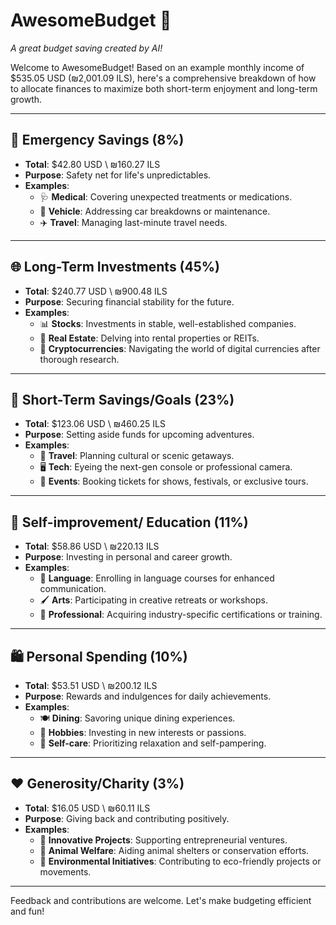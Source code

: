 # AwesomeBudget 🌟

_A great budget saving created by AI!_

Welcome to AwesomeBudget! Based on an example monthly income of $535.05 USD (₪2,001.09 ILS), here's a comprehensive breakdown of how to allocate finances to maximize both short-term enjoyment and long-term growth.

---

## 🚨 Emergency Savings (8%)
* **Total**: $42.80 USD \ ₪160.27 ILS
* **Purpose**: Safety net for life's unpredictables.
* **Examples**:
  * 🩺 **Medical**: Covering unexpected treatments or medications.
  * 🚗 **Vehicle**: Addressing car breakdowns or maintenance.
  * ✈️ **Travel**: Managing last-minute travel needs.

---

## 🌐 Long-Term Investments (45%)
* **Total**: $240.77 USD \ ₪900.48 ILS
* **Purpose**: Securing financial stability for the future.
* **Examples**:
  * 📊 **Stocks**: Investments in stable, well-established companies.
  * 🏡 **Real Estate**: Delving into rental properties or REITs.
  * 💱 **Cryptocurrencies**: Navigating the world of digital currencies after thorough research.

---

## 🎯 Short-Term Savings/Goals (23%)
* **Total**: $123.06 USD \ ₪460.25 ILS
* **Purpose**: Setting aside funds for upcoming adventures.
* **Examples**:
  * 🌄 **Travel**: Planning cultural or scenic getaways.
  * 🖥️ **Tech**: Eyeing the next-gen console or professional camera.
  * 🎪 **Events**: Booking tickets for shows, festivals, or exclusive tours.

---

## 🧠 Self-improvement/ Education (11%)
* **Total**: $58.86 USD \ ₪220.13 ILS
* **Purpose**: Investing in personal and career growth.
* **Examples**:
  * 📖 **Language**: Enrolling in language courses for enhanced communication.
  * 🖌️ **Arts**: Participating in creative retreats or workshops.
  * 📜 **Professional**: Acquiring industry-specific certifications or training.

---

## 🛍️ Personal Spending (10%)
* **Total**: $53.51 USD \ ₪200.12 ILS
* **Purpose**: Rewards and indulgences for daily achievements.
* **Examples**:
  * 🍽️ **Dining**: Savoring unique dining experiences.
  * 🎸 **Hobbies**: Investing in new interests or passions.
  * 💄 **Self-care**: Prioritizing relaxation and self-pampering.

---

## ❤️ Generosity/Charity (3%)
* **Total**: $16.05 USD \ ₪60.11 ILS
* **Purpose**: Giving back and contributing positively.
* **Examples**:
  * 🚀 **Innovative Projects**: Supporting entrepreneurial ventures.
  * 🐾 **Animal Welfare**: Aiding animal shelters or conservation efforts.
  * 🌲 **Environmental Initiatives**: Contributing to eco-friendly projects or movements.

---

Feedback and contributions are welcome. Let's make budgeting efficient and fun!
